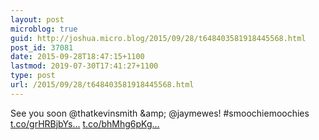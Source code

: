 ```yaml
---
layout: post
microblog: true
guid: http://joshua.micro.blog/2015/09/28/t648403581918445568.html
post_id: 37081
date: 2015-09-28T18:47:15+1100
lastmod: 2019-07-30T17:41:27+1100
type: post
url: /2015/09/28/t648403581918445568.html
---
```

See you soon @thatkevinsmith &amp;amp; @jaymewes! #smoochiemoochies [t.co/grHRBjbYs...](http://t.co/grHRBjbYsW) [t.co/bhMhg6pKg...](http://t.co/bhMhg6pKgK)
